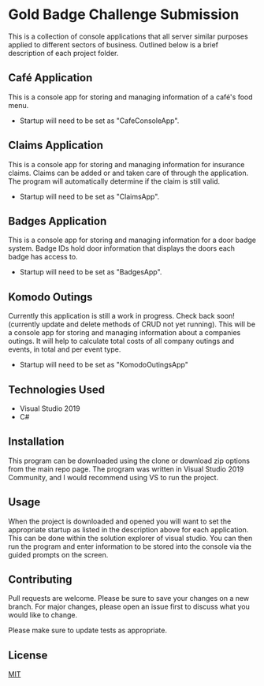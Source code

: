 # Gold Badge Challenge Submission

This is a collection of console applications that all server similar purposes applied to different sectors of business. Outlined below is a brief description of each project folder.

## Café Application

This is a console app for storing and managing information of a café's food menu.
* Startup will need to be set as "CafeConsoleApp".

## Claims Application

This is a console app for storing and managing information for insurance claims. Claims can be added or and taken care of through the application. The program will automatically determine if the claim is still valid.
* Startup will need to be set as "ClaimsApp".

## Badges Application

This is a console app for storing and managing information for a door badge system. Badge IDs hold door information that displays the doors each badge has access to.
* Startup will need to be set as "BadgesApp".

## Komodo Outings

Currently this application is still a work in progress. Check back soon! (currently update and delete methods of CRUD not yet running).
This will be a console app for storing and managing information about a companies outings. It will help to calculate total costs of all company outings and events, in total and per event type.

* Startup will need to be set as "KomodoOutingsApp"

## Technologies Used

* Visual Studio 2019
* C#

## Installation

This program can be downloaded using the clone or download zip options from the main repo page. The program was written in Visual Studio 2019 Community, and I would recommend using VS to run the project.

## Usage

When the project is downloaded and opened you will want to set the appropriate startup as listed in the description above for each application. This can be done within the solution explorer of visual studio. You can then run the program and enter information to be stored into the console via the guided prompts on the screen.

## Contributing
Pull requests are welcome. Please be sure to save your changes on a new branch. For major changes, please open an issue first to discuss what you would like to change.

Please make sure to update tests as appropriate.

## License
[MIT](https://choosealicense.com/licenses/mit/)
